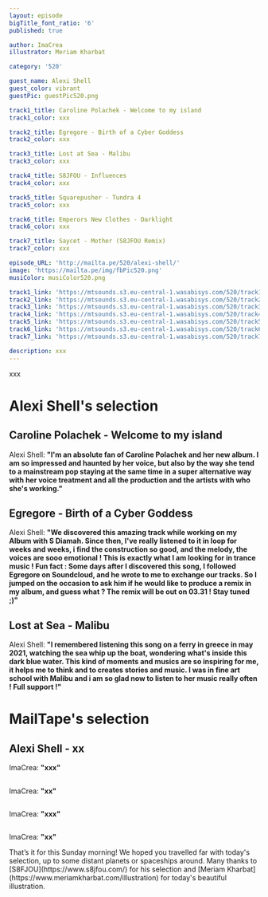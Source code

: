 ```yaml
---
layout: episode
bigTitle_font_ratio: '6'
published: true

author: ImaCrea 
illustrator: Meriam Kharbat

category: '520'

guest_name: Alexi Shell
guest_color: vibrant
guestPic: guestPic520.png

track1_title: Caroline Polachek - Welcome to my island
track1_color: xxx

track2_title: Egregore - Birth of a Cyber Goddess
track2_color: xxx 

track3_title: Lost at Sea - Malibu
track3_color: xxx

track4_title: S8JFOU - Influences
track4_color: xxx 

track5_title: Squarepusher - Tundra 4
track5_color: xxx 

track6_title: Emperors New Clothes - Darklight
track6_color: xxx 

track7_title: Saycet - Mother (S8JFOU Remix)
track7_color: xxx 

episode_URL: 'http://mailta.pe/520/alexi-shell/'
image: 'https://mailta.pe/img/fbPic520.png'
musiColor: musiColor520.png

track1_link: 'https://mtsounds.s3.eu-central-1.wasabisys.com/520/track1.mp3'
track2_link: 'https://mtsounds.s3.eu-central-1.wasabisys.com/520/track2.mp3'
track3_link: 'https://mtsounds.s3.eu-central-1.wasabisys.com/520/track3.mp3'
track4_link: 'https://mtsounds.s3.eu-central-1.wasabisys.com/520/track4.mp3'
track5_link: 'https://mtsounds.s3.eu-central-1.wasabisys.com/520/track5.mp3'
track6_link: 'https://mtsounds.s3.eu-central-1.wasabisys.com/520/track6.mp3'
track7_link: 'https://mtsounds.s3.eu-central-1.wasabisys.com/520/track7.mp3'

description: xxx
---
```

<p id="introduction">xxx

# Alexi Shell's selection

## Caroline Polachek - Welcome to my island

Alexi Shell: **"**I'm an absolute fan of Caroline Polachek and her new album. I am so impressed and haunted by her voice, but also by the way she tend to a mainstream pop staying at the same time in a super alternative way with her voice treatment and all the production and the artists with who she's working.**"**


## Egregore - Birth of a Cyber Goddess

Alexi Shell: **"**We discovered this amazing track while working on my Album with S Diamah. Since then, I've really listened to it in loop for weeks and weeks, i find the construction so good, and the melody, the voices are sooo emotional ! This is exactly what I am looking for in trance music ! Fun fact : Some days after I discovered this song, I followed Egregore on Soundcloud, and he wrote to me to exchange our tracks. So I jumped on the occasion to ask him if he would like to produce a remix in my album, and guess what ? The remix will be out on 03.31 ! Stay tuned ;)**"**

## Lost at Sea - Malibu

Alexi Shell: **"**I remembered listening this song on a ferry in greece in may 2021, watching the sea whip up the boat, wondering what's inside this dark blue water. This kind of moments and musics are so inspiring for me, it helps me to think and to creates stories and music. I was in fine art school with Malibu and i am so glad now to listen to her music really often ! Full support !**"**

# MailTape's selection

## Alexi Shell - xx

ImaCrea: **"**xxx**"**

## 

ImaCrea: **"**xx**"**

##

ImaCrea: **"**xxx**"**

## 

ImaCrea: **"**xx**"** 

<p id="outroduction">That’s it for this Sunday morning! We hoped you travelled
far with today's selection, up to some distant planets or spaceships around.
Many thanks to [S8FJOU](https://www.s8jfou.com/) for his selection and [Meriam
Kharbat](https://www.meriamkharbat.com/illustration) for today's beautiful
illustration.</p>
